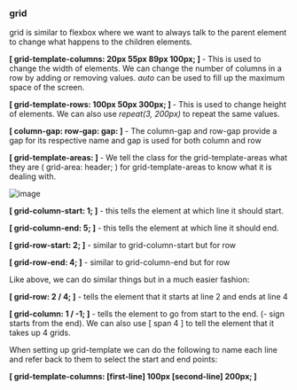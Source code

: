 <h3>grid</h3>

grid is similar to flexbox where we want to always talk to the parent element to change what happens to the children elements.

<b>[ grid-template-columns: 20px 55px 89px 100px; ] </b> - This is used to change the width of elements. We can change the number of columns in a row by adding or removing values. <i>auto</i> can be used to fill up the maximum space of the screen.

<b>[ grid-template-rows: 100px 50px 300px; ] </b> - This is used to change height of elements. We can also use <i>repeat(3, 200px)</i> to repeat the same values.

<b>[ column-gap: row-gap: gap: ]</b> - The column-gap and row-gap provide a gap for its respective name and gap is used for both column and row

<b>[ grid-template-areas: ] </b> - We tell the class for the grid-template-areas what they are ( grid-area: header; ) for grid-template-areas to know what it is dealing with.

![image](https://user-images.githubusercontent.com/107847685/201828273-38de9bc6-cc9a-48f8-9ec1-81224712f0be.png)

<b>[ grid-column-start: 1; ]</b> - this tells the element at which line it should start.

<b>[ grid-column-end: 5; ]</b> - this tells the element at which line it should end.

<b>[ grid-row-start: 2; ]</b> - similar to grid-column-start but for row

<b>[ grid-row-end: 4; ]</b> - similar to grid-column-end but for row

Like above, we can do similar things but in a much easier fashion:

<b>[ grid-row: 2 / 4; ]</b> - tells the element that it starts at line 2 and ends at line 4

<b>[ grid-column: 1 / -1; ]</b> - tells the element to go from start to the end. (- sign starts from the end). We can also use [ span 4 ] to tell the element that it takes up 4 grids.

When setting up grid-template we can do the following to name each line and refer back to them to select the start and end points:

<b>[ grid-template-columns: [first-line] 100px [second-line] 200px; ]</b>
